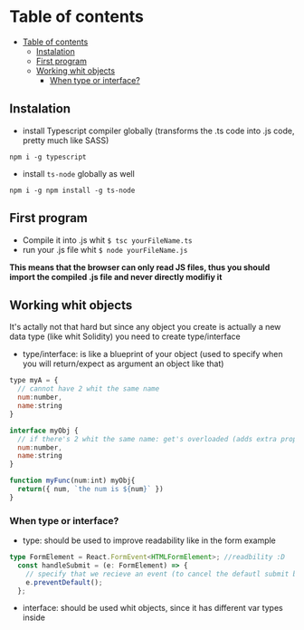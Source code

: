 # Table of contents
- [Table of contents](#table-of-contents)
  - [Instalation](#instalation)
  - [First program](#first-program)
  - [Working whit objects](#working-whit-objects)
    - [When type or interface?](#when-type-or-interface)

## Instalation
- install Typescript compiler globally (transforms the .ts code into .js code, pretty much like SASS)
```shell 
npm i -g typescript
```

- install `ts-node` globally as well 
```shell 
npm i -g npm install -g ts-node
```

## First program
- Compile it into .js whit `$ tsc yourFileName.ts`
- run your .js file whit `$ node yourFileName.js`

**This means that the browser can only read JS files, thus you should import the compiled .js file and never directly modifiy it**

## Working whit objects
It's actally not that hard but since any object you create is actually a new data type (like whit Solidity) you need to create type/interface
- type/interface: is like a blueprint of your object (used to specify when you will return/expect as argument an object like that)

```js
type myA = {
  // cannot have 2 whit the same name
  num:number,
  name:string
}

interface myObj {
  // if there's 2 whit the same name: get's overloaded (adds extra props)
  num:number,
  name:string
}

function myFunc(num:int) myObj{
  return({ num, `the num is ${num}` })
}
```

### When type or interface?
- type: should be used to improve readability like in the form example 
```ts
type FormElement = React.FormEvent<HTMLFormElement>; //readbility :D
  const handleSubmit = (e: FormElement) => {
    // specify that we recieve an event (to cancel the defautl submit behaivour)
    e.preventDefault();
  };
```

- interface: should be used whit objects, since it has different var types inside
```ts

```